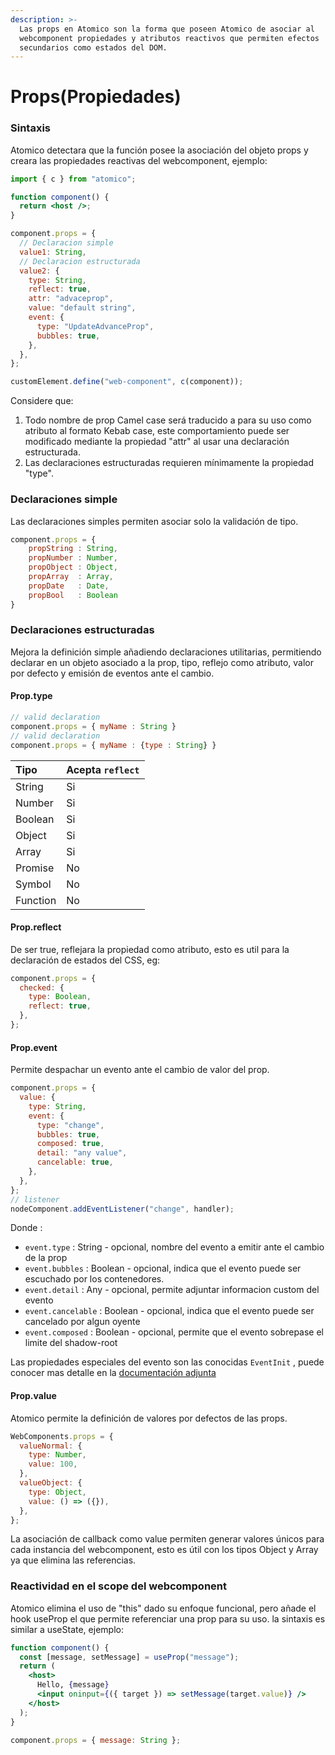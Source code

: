 ```yaml
---
description: >-
  Las props en Atomico son la forma que poseen Atomico de asociar al
  webcomponent propiedades y atributos reactivos que permiten efectos
  secundarios como estados del DOM.
---
```


# Props\(Propiedades\)

### Sintaxis

Atomico detectara que la función posee la asociación del objeto props y creara las propiedades reactivas del webcomponent, ejemplo:

```jsx
import { c } from "atomico";

function component() {
  return <host />;
}

component.props = {
  // Declaracion simple
  value1: String,
  // Declaracion estructurada
  value2: {
    type: String,
    reflect: true,
    attr: "advaceprop",
    value: "default string",
    event: {
      type: "UpdateAdvanceProp",
      bubbles: true,
    },
  },
};

customElement.define("web-component", c(component));
```

Considere que:

1. Todo nombre de prop Camel case será traducido a para su uso como atributo al formato Kebab case, este comportamiento puede ser modificado mediante la propiedad "attr" al usar una declaración estructurada.
2. Las declaraciones estructuradas requieren mínimamente la propiedad "type".

### Declaraciones simple

Las declaraciones simples permiten asociar solo la validación de tipo.

```javascript
component.props = {
    propString : String, 
    propNumber : Number, 
    propObject : Object, 
    propArray  : Array,  
    propDate   : Date,   
    propBool   : Boolean 
}
```

### Declaraciones estructuradas 

Mejora la definición simple añadiendo declaraciones utilitarias, permitiendo declarar en un objeto asociado a la prop, tipo, reflejo como atributo, valor por defecto y emisión de eventos ante el cambio.

#### Prop.type

```javascript
// valid declaration
component.props = { myName : String }
// valid declaration
component.props = { myName : {type : String} }
```

| Tipo | Acepta `reflect` |
| :--- | :--- |
| String | Si |
| Number | Si |
| Boolean | Si |
| Object | Si |
| Array | Si |
| Promise | No |
| Symbol | No |
| Function | No |

#### Prop.reflect

De ser true, reflejara la propiedad como atributo, esto es util para la declaración de estados del CSS, eg:

```jsx
component.props = {
  checked: {
    type: Boolean,
    reflect: true,
  },
};
```

#### Prop.event

Permite despachar un evento ante el cambio de valor del prop.

```javascript
component.props = {
  value: {
    type: String,
    event: {
      type: "change",
      bubbles: true,
      composed: true,
      detail: "any value",
      cancelable: true,
    },
  },
};
// listener
nodeComponent.addEventListener("change", handler);
```

Donde : 

* `event.type` : String - opcional, nombre del evento a emitir ante el cambio de la prop
* `event.bubbles` : Boolean - opcional,  indica que el evento puede ser escuchado por los contenedores. 
* `event.detail` : Any - opcional, permite adjuntar informacion custom del evento
* `event.cancelable` : Boolean  - opcional, indica que el evento puede ser cancelado por algun oyente
* `event.composed` :  Boolean - opcional, permite que el evento sobrepase el limite del shadow-root

Las propiedades especiales del evento son las conocidas  `EventInit` , puede conocer mas detalle en la [documentación adjunta](https://developer.mozilla.org/en-US/docs/Web/API/Event/Event)

#### Prop.value

Atomico permite la definición de valores por defectos de las props.

```javascript
WebComponents.props = {
  valueNormal: {
    type: Number,
    value: 100,
  },
  valueObject: {
    type: Object,
    value: () => ({}),
  },
};
```

La asociación de callback como value permiten generar valores únicos para cada instancia del webcomponent, esto es útil con los tipos Object y Array ya que elimina las referencias.

### Reactividad en el scope del webcomponent

Atomico elimina el uso de "this" dado su enfoque funcional, pero añade el hook useProp el que permite referenciar una prop para su uso. la sintaxis es similar a useState, ejemplo:

```jsx
function component() {
  const [message, setMessage] = useProp("message");
  return (
    <host>
      Hello, {message}
      <input oninput={({ target }) => setMessage(target.value)} />
    </host>
  );
}

component.props = { message: String };
```

